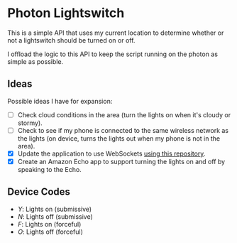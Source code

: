 # Photon Lightswitch

This is a simple API that uses my current location to determine whether or not
a lightswitch should be turned on or off.

I offload the logic to this API to keep the script running on the photon as simple
as possible.

## Ideas

Possible ideas I have for expansion:

- [ ] Check cloud conditions in the area (turn the lights on when it's cloudy or
	stormy).
- [ ] Check to see if my phone is connected to the same wireless network as the lights
	(on device, turns the lights out when my phone is not in the area).
- [x] Update the application to use WebSockets [using this repository](https://github.com/hpssjellis/Particle-Spark-Core-Photon-Websocket-Hack).
- [x] Create an Amazon Echo app to support turning the lights on and off by speaking to the Echo.

## Device Codes

- *Y*: Lights on (submissive)
- *N*: Lights off (submissive)
- *F*: Lights on (forceful)
- *O*: Lights off (forceful)
